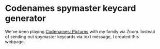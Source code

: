 # Codenames spymaster keycard generator

We've been playing [Codenames: Pictures](https://boardgamegeek.com/boardgame/198773/codenames-pictures) with my family via Zoom. Instead of sending out spymaster keycards via text message, I created this webpage.
